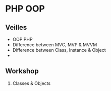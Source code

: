 # PHP OOP

## Veilles 
* OOP PHP
* Difference between MVC, MVP & MVVM
* Difference between Class, Instance & Object
* 

## Workshop
1. Classes & Objects
